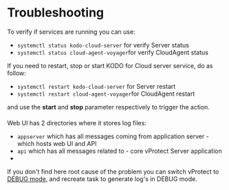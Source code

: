 # Troubleshooting

To verify if services are running you can use:

* `systemctl status kodo-cloud-server` for verify Server status
* `systemctl status cloud-agent-voyager`for verify CloudAgent status

If you need to restart, stop or start KODO for Cloud server service, do as follow:

* `systemctl restart kodo-cloud-server` for Server restart
* `systemctl restart cloud-agent-voyager`for CloudAgent restart

and use the **start** and **stop** parameter respectively to trigger the action.  

#### 

Web UI has 2 directories where it stores log files:

* `appserver` which has all messages coming from application server - which hosts web UI and API
* `api` which has all messages related to - core vProtect Server application
* 
If you don't find here root cause of the problem you can switch vProtect to [DEBUG mode](), and recreate task to generate log's in DEBUG mode.

